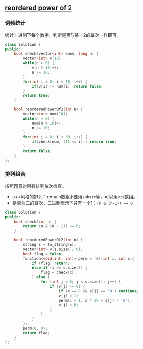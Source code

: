 ## [reordered power of 2](https://leetcode-cn.com/problems/reordered-power-of-2/)

### 词频统计

统计十进制下每个数字，判断是否与某一2的幂次一样即可。

```cpp
class Solution {
public:
    bool check(vector<int> &num, long n) {
        vector<int> v(10);
        while(n > 0) {
            v[n % 10]++;
            n /= 10;
        }
        for(int i = 0; i < 10; i++) {
            if(v[i] != num[i]) return false;
        }
        return true;
    }

    bool reorderedPowerOf2(int n) {
        vector<int> num(10);
        while(n > 0) {
            num[n % 10]++;
            n /= 10;
        }
        for(int i = 0; i < 30; i++) {
            if(check(num, (1l << i))) return true;
        }
        return false;
    }
};
```


### 排列组合

按照题意对所有排列依次检查。

* c++风格的排列：remain数组不要用`substr`等，可以用`vis`数组。
* 是否为二的幂次，二进制表示下只有一个1：`(n & (n-1)) == 0`

```cpp
class Solution {
public:
    bool check(int n) {
        return (n & (n - 1)) == 0;
    }

    bool reorderedPowerOf2(int n) {
        string s = to_string(n);
        vector<int> v(s.size(), 0);
        bool flag = false;
        function<void(int, int)> perm = [&](int i, int x){
            if (flag) return;
            else if (i == s.size()) {
                flag = check(x);
            } else {
                for (int j = 0; j < s.size(); j++) {
                    if (v[j] == 0) {
                        if (x == 0 && s[j] == '0') continue;
                        v[j] = 1;
                        perm(i + 1, x * 10 + s[j] - '0');
                        v[j] = 0;
                    }
                }
            }
        };
        perm(0, 0);
        return flag;
    }
};
```

